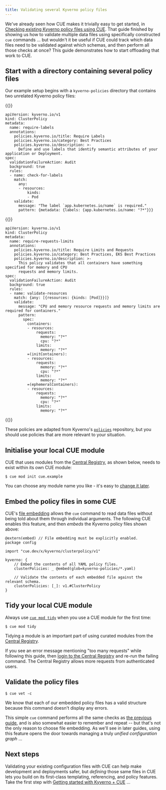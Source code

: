 ```yaml
---
title: Validating several Kyverno policy files
---
```


We've already seen how CUE makes it trivially easy to get started, in
[Checking existing Kyverno policy files using CUE](../checking-existing-kyverno-policy-files/index.md).
That guide finished by showing us how to validate multiple data files using
specifically constructed `cue` commands ... but wouldn't it be useful if CUE
could track which data files need to be validated against which schemas,
and then perform all those checks at once? This guide demonstrates how
to start offloading that work to CUE.

<!--more-->

## Start with a directory containing several policy files

Our example setup begins with a `kyverno-policies` directory that contains two
unrelated Kyverno policy files:

{{<columns>}}
``` { .yaml title="kyverno-policies/require-labels.yaml" }
apiVersion: kyverno.io/v1
kind: ClusterPolicy
metadata:
  name: require-labels
  annotations:
    policies.kyverno.io/title: Require Labels
    policies.kyverno.io/category: Best Practices
    policies.kyverno.io/description: >-
      Define and use labels that identify semantic attributes of your application or Deployment.
spec:
  validationFailureAction: Audit
  background: true
  rules:
  - name: check-for-labels
    match:
      any:
      - resources:
          kinds:
          - Pod
    validate:
      message: "The label `app.kubernetes.io/name` is required."
      pattern: {metadata: {labels: {app.kubernetes.io/name: "?*"}}}
```
{{<columns-separator>}}
``` { .yaml title="kyverno-policies/require-pod-requests-limits.yaml" }
apiVersion: kyverno.io/v1
kind: ClusterPolicy
metadata:
  name: require-requests-limits
  annotations:
    policies.kyverno.io/title: Require Limits and Requests
    policies.kyverno.io/category: Best Practices, EKS Best Practices
    policies.kyverno.io/description: >-
      This policy validates that all containers have something specified for memory and CPU
      requests and memory limits.
spec:
  validationFailureAction: Audit
  background: true
  rules:
  - name: validate-resources
    match: {any: [{resources: {kinds: [Pod]}}]}
    validate:
      message: "CPU and memory resource requests and memory limits are required for containers."
      pattern:
        spec:
          containers:
          - resources:
              requests:
                memory: "?*"
                cpu: "?*"
              limits:
                memory: "?*"
          =(initContainers):
          - resources:
              requests:
                memory: "?*"
                cpu: "?*"
              limits:
                memory: "?*"
          =(ephemeralContainers):
          - resources:
              requests:
                memory: "?*"
                cpu: "?*"
              limits:
                memory: "?*"
```
{{</columns>}}

These policies are adapted from Kyverno's
[`policies`](https://github.com/kyverno/policies)
repository, but you should use policies that are more relevant to your
situation.

## Initialise your local CUE module

CUE that uses modules from the
[Central Registry](https://registry.cue.works), as shown below, needs to exist
within its own CUE module:

``` { .text title="TERMINAL" data-copy="cue mod init cue.example" }
$ cue mod init cue.example
```

You can choose any module name you like - it's easy to
[change it later](https://cuelang.org/docs/reference/command/cue-help-mod-rename/).

## Embed the policy files in some CUE

CUE's [file embedding](https://cuelang.org/docs/howto/embed-files-in-cue-evaluation/)
allows the `cue` command to read data files without being told about them through
individual arguments. The following CUE enables this feature, and then *embeds*
the Kyverno policy files shown above:

``` { .cue title="kyverno.cue" }
@extern(embed) // File embedding must be explicitly enabled.
package config

import "cue.dev/x/kyverno/clusterpolicy/v1"

kyverno: {
	// Embed the contents of all YAML policy files.
	clusterPolicies: _ @embed(glob=kyverno-policies/*.yaml)

	// Validate the contents of each embedded file against the relevant schema.
	clusterPolicies: [_]: v1.#ClusterPolicy
}
```


## Tidy your local CUE module

Always use
[`cue mod tidy`](https://cuelang.org/docs/reference/command/cue-help-mod-tidy/)
when you use a CUE module for the first time:

``` { .text title="TERMINAL" data-copy="cue mod tidy" }
$ cue mod tidy
```

Tidying a module is an important part of using curated modules from the
[Central Registry](https://registry.cue.works).

If you see an error message mentioning "too many requests" while following this
guide, then
[login to the Central Registry](../login-central-registry.md)
and re-run the failing command.
The Central Registry allows more requests from authenticated users.

## Validate the policy files

``` { .text title="TERMINAL" data-copy="cue vet -c" }
$ cue vet -c
```

We know that each of our embedded policy files has a valid structure
because this command doesn't display any errors.

This simple `cue` command performs all the same checks as
[the previous guide](../checking-existing-kyverno-policy-files/index.md#validate-more-policy-files),
and is also somewhat easier to remember and repeat --
but that's not the only reason to choose file embedding.
As we'll see in later guides, using this feature opens the door towards
managing a truly *unified configuration graph* ...

## Next steps

Validating your existing configuration files with CUE can help make development
and deployments safer, but *defining* those same files in CUE lets you build on
its first-class templating, referencing, and policy features. Take the first
step with
[Getting started with Kyverno + CUE](../getting-started-with-kyverno-cue/index.md)
...
